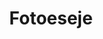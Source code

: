 ---
title: Fotoeseje
layout: pages/photoessay-list
list:
- pageId: hody
- pageId: straelen
- pageId: zustavam
- pageId: heidelberk
- pageId: montpellier
- pageId: pejškovna
- pageId: slavnost
- pageId: odehrávky
- pageId: cena-lyriky
- pageId: troje-kulate
---